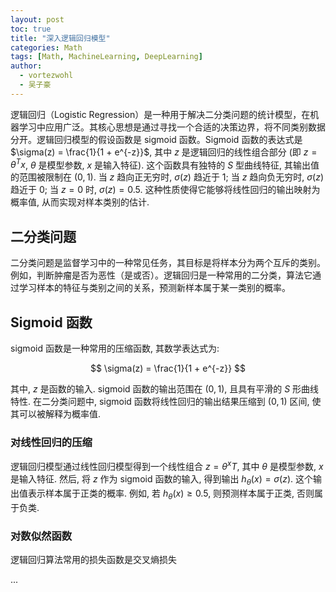 ```yaml
---
layout: post
toc: true
title: "深入逻辑回归模型"
categories: Math
tags: [Math, MachineLearning, DeepLearning]
author:
  - vortezwohl
  - 吴子豪
---
```

逻辑回归（Logistic Regression）是一种用于解决二分类问题的统计模型，在机器学习中应用广泛。其核心思想是通过寻找一个合适的决策边界，将不同类别数据分开。逻辑回归模型的假设函数是 sigmoid 函数。Sigmoid 函数的表达式是 $\sigma(z) = \frac{1}{1 + e^{-z}}$, 其中 $z$ 是逻辑回归的线性组合部分 (即 $z=\theta^T x$, $\theta$ 是模型参数, $x$ 是输入特征). 这个函数具有独特的 $S$ 型曲线特征, 其输出值的范围被限制在 $(0, 1)$. 当 $z$ 趋向正无穷时, $\sigma(z)$ 趋近于 1; 当 $z$ 趋向负无穷时, $\sigma(z)$ 趋近于 0; 当 $z=0$ 时, $\sigma(z) = 0.5$. 这种性质使得它能够将线性回归的输出映射为概率值, 从而实现对样本类别的估计.

## 二分类问题

二分类问题是监督学习中的一种常见任务，其目标是将样本分为两个互斥的类别。例如，判断肿瘤是否为恶性（是或否）。逻辑回归是一种常用的二分类，算法它通过学习样本的特征与类别之间的关系，预测新样本属于某一类别的概率。

## Sigmoid 函数

sigmoid 函数是一种常用的压缩函数, 其数学表达式为:

$$
\sigma(z) = \frac{1}{1 + e^{-z}}
$$

其中, $z$ 是函数的输入. sigmoid 函数的输出范围在 $(0, 1)$, 且具有平滑的 $S$ 形曲线特性. 在二分类问题中, sigmoid 函数将线性回归的输出结果压缩到 $(0, 1)$ 区间, 使其可以被解释为概率值.


### 对线性回归的压缩

逻辑回归模型通过线性回归模型得到一个线性组合 $z = \theta^x T$, 其中 $\theta$ 是模型参数, $x$ 是输入特征. 然后, 将 $z$ 作为 sigmoid 函数的输入, 得到输出 $h_\theta(x) = \sigma(z)$. 这个输出值表示样本属于正类的概率. 例如, 若 $h_\theta(x) \ge 0.5$, 则预测样本属于正类, 否则属于负类.

### 对数似然函数

逻辑回归算法常用的损失函数是交叉熵损失

...
